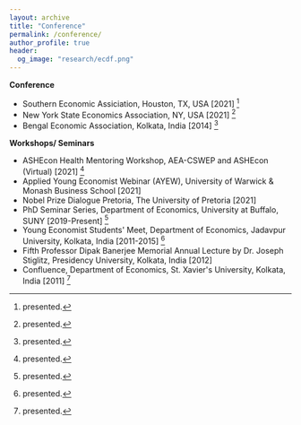 ```yaml
---
layout: archive
title: "Conference"
permalink: /conference/
author_profile: true
header:
  og_image: "research/ecdf.png"
---
```


**Conference**
- Southern Economic Assiciation, Houston, TX, USA [2021] [^1]
- New York State Economics Association, NY, USA [2021] [^1]
- Bengal Economic Association, Kolkata, India [2014] [^1]

**Workshops/ Seminars**
- ASHEcon Health Mentoring Workshop, AEA-CSWEP and ASHEcon (Virtual) [2021] [^1]
- Applied Young Economist Webinar (AYEW), University of Warwick & Monash Business School [2021]
- Nobel Prize Dialogue Pretoria, The University of Pretoria [2021]
- PhD Seminar Series, Department of Economics, University at Buffalo, SUNY [2019-Present] [^1]
- Young Economist Students' Meet, Department of Economics, Jadavpur University, Kolkata, India [2011-2015] [^1]
- Fifth Professor Dipak Banerjee Memorial Annual Lecture by Dr. Joseph Stiglitz, Presidency University, Kolkata, India [2012]
- Confluence, Department of Economics, St. Xavier's University, Kolkata, India [2011] [^1]

[^1]: presented.
